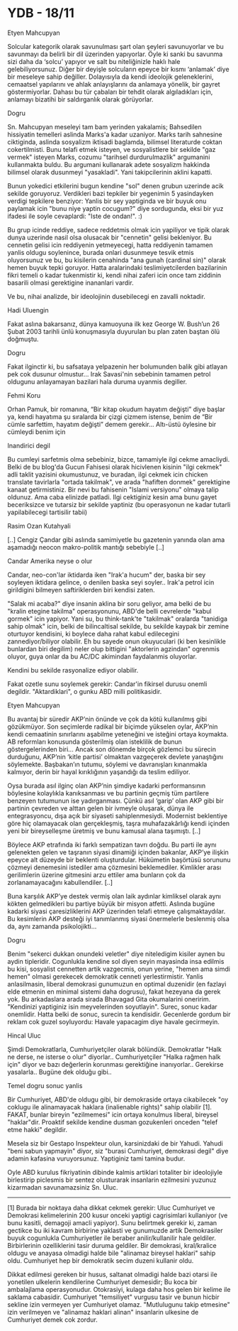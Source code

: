 # YDB - 18/11

Etyen Mahcupyan

Solcular kategorik olarak savunulması şart olan şeyleri savunuyorlar ve bu savunmayı da belirli bir dil üzerinden yapıyorlar. Öyle ki sanki bu savunma sizi daha da ‘solcu’ yapıyor ve salt bu niteliğinizle haklı hale gelebiliyorsunuz. Diğer bir deyişle solcuların epeyce bir kısmı ‘anlamak’ diye bir meseleye sahip değiller. Dolayısıyla da kendi ideolojik geleneklerini, cemaatsel yapılarını ve ahlak anlayışlarını da anlamaya yönelik, bir gayret göstermiyorlar. Dahası bu tür çabaları bir tehdit olarak algıladıkları için, anlamayı bizatihi bir saldırganlık olarak görüyorlar.

Dogru

Sn. Mahcupyan meseleyi tam bam yerinden yakalamis; Bahsedilen hissiyatin temelleri aslinda Marks'a kadar uzaniyor. Marks tarih sahnesine ciktiginda, aslinda sosyalizm iktisadi baglamda, bilimsel literaturde coktan cokertilmisti. Bunu telafi etmek isteyen, ve sosyalistlere bir sekilde "gaz vermek" isteyen Marks, cozumu "tarihsel durdurulmazlik" argumanini kullanmakta buldu. Bu argumani kullanarak adete sosyalizm hakkinda bilimsel olarak dusunmeyi "yasakladi". Yani takipcilerinin aklini kapatti.

Bunun yokedici etkilerini bugun kendine "sol" denen grubun uzerinde acik sekilde goruyoruz. Verdikleri bazi tepkiler bir yegenimin 5 yasindayken verdigi tepkilere benziyor: Yanlis bir sey yaptiginda ve bir buyuk onu paylamak icin "bunu niye yaptin cocugum?" diye sordugunda, eksi bir yuz ifadesi ile soyle cevaplardi: "Iste de ondan!". :)

Bu grup icinde reddiye, sadece reddetmis olmak icin yapiliyor ve tipik olarak dunya uzerinde nasil olsa olusacak bir "cennetin" gelisi bekleniyor. Bu cennetin gelisi icin reddiyenin yetmeyecegi, hatta reddiyenin tamamen yanlis oldugu soylenince, burada onlari dusunmeye tesvik etmis oluyorsunuz ve bu, bu kisilerin cenahinda "ana gunah (cardinal sin)" olarak hemen buyuk tepki goruyor. Hatta aralarindaki teslimiyetcilerden bazilarinin fikri temeli o kadar tukenmistir ki, kendi nihai zaferi icin once tam ziddinin basarili olmasi gerektigine inananlari vardir.

Ve bu, nihai analizde, bir ideolojinin dusebilecegi en zavalli noktadir.

Hadi Uluengin

Fakat aslına bakarsanız, dünya kamuoyuna ilk kez George W. Bush’un 26 Şubat 2003 tarihli ünlü konuşmasıyla duyurulan bu plan zaten baştan ölü doğmuştu.

Dogru

Fakat ilginctir ki, bu safsataya yelpazenin her bolumunden balik gibi atlayan pek cok dusunur olmustur... Irak Savasi'nin sebebinin tamamen petrol oldugunu anlayamayan bazilari hala duruma uyanmis degiller.

Fehmi Koru

Orhan Pamuk, bir romanına, “Bir kitap okudum hayatım değişti” diye başlar ya, kendi hayatıma şu sıralarda bir çizgi çizmem istense, benim de “Bir cümle sarfettim, hayatım değişti” demem gerekir... Altı-üstü öylesine bir cümleydi benim için

Inandirici degil

Bu cumleyi sarfetmis olma sebebiniz, bizce, tamamiyle ilgi cekme amacliydi. Belki de bu blog'da Gucun Fahisesi olarak hicivlenen kisinin "ilgi cekmek" adli taklit yazisini okumustunuz, ve buradan, ilgi cekmek icin chicken translate tavirlarla "ortada takilmak", ve arada "hafiften donmek" gerektigine kanaat getirmistiniz. Bir nevi bu fahisenin "Islami versiyonu" olmaya talip oldunuz. Ama caba elinizde patladi. Ilgi cektiginiz kesin ama bunu gayet beceriksizce ve tutarsiz bir sekilde yaptiniz (bu operasyonun ne kadar tutarli yapilabilecegi tartisilir tabii)

Rasim Ozan Kutahyali

[..] Cengiz Çandar gibi aslında samimiyetle bu gazetenin yanında olan ama aşamadığı neocon makro-politik mantığı sebebiyle [..]

Candar Amerika neyse o olur

Candar, neo-con'lar iktidarda iken "Irak'a hucum" der, baska bir sey soyleyen iktidara gelince, o denilen baska seyi soyler.. Irak'a petrol icin girildigini bilmeyen saftiriklerden biri kendisi zaten.

"Salak mi acaba?" diye insanin aklina bir soru geliyor, ama belki de bu "kralin etegine takilma" operasyonunu, ABD'de belli cevrelerde "kabul gormek" icin yapiyor. Yani su, bu think-tank'te "takilmak" oralarda "tanidiga sahip olmak" icin, belki de bilincaltisal sekilde, bu sekilde kaypak bir zemine oturtuyor kendisini, ki boylece daha rahat kabul edilecegini zannediyor/biliyor olabilir. Eh bu sayede onun okuyuculari (ki ben kesinlikle bunlardan biri degilim) neler olup bittigini "aktorlerin agzindan" ogrenmis oluyor, guya onlar da bu AC/DC akimindan faydalanmis oluyorlar.

Kendini bu sekilde rasyonalize ediyor olabilir.

Fakat ozetle sunu soylemek gerekir: Candar'in fikirsel durusu onemli degildir. "Aktardiklari", o gunku ABD milli politikasidir.

Etyen Mahcupyan

Bu avantaj bir süredir AKP’nin önünde ve çok da kötü kullanılmış gibi gözükmüyor. Son seçimlerde radikal bir biçimde yükselen oylar, AKP’nin kendi cemaatinin sınırlarını aşabilme yeteneğini ve isteğini ortaya koymakta. AB reformları konusunda gösterilmiş olan isteklilik de bunun göstergelerinden biri... Ancak son dönemde birçok gözlemci bu sürecin durduğunu, AKP’nin ‘kitle partisi’ olmaktan vazgeçerek devlete yanaştığını söylemekte. Başbakan’ın tutumu, söylemi ve davranışları kınanmakla kalmıyor, derin bir hayal kırıklığının yaşandığı da teslim ediliyor.

Oysa burada asıl ilginç olan AKP’nin şimdiye kadarki performansının böylesine kolaylıkla kanıksanması ve bu partinin geçmiş tüm partilere benzeyen tutumunun ise yadırganması. Çünkü asıl ‘garip’ olan AKP gibi bir partinin çevreden ve alttan gelen bir ivmeyle oluşarak, dünya ile entegrasyoncu, dışa açık bir siyaseti sahiplenmesiydi. Modernist beklentiye göre hiç olamayacak olan gerçekleşmiş, taşra muhafazakârlığı kendi içinden yeni bir bireyselleşme üretmiş ve bunu kamusal alana taşımıştı. [..]

Böylece AKP etrafında iki farklı sempatizan tavrı doğdu. Bu parti ile aynı gelenekten gelen ve taşranın siyasi dinamiği içinden bakanlar, AKP’ye ilişkin epeyce alt düzeyde bir beklenti oluşturdular. Hükümetin başörtüsü sorununu çözmeyi denemesini istediler ama çözmesini beklemediler. Kimlikler arası gerilimlerin üzerine gitmesini arzu ettiler ama bunların çok da zorlanamayacağını kabullendiler. [..]

Buna karşılık AKP’ye destek vermiş olan laik aydınlar kimliksel olarak aynı kökten gelmedikleri bu partiye büyük bir misyon atfetti. Aslında bugüne kadarki siyasi çaresizliklerini AKP üzerinden telafi etmeye çalışmaktaydılar. Bu kesimlerin AKP desteği iyi tanımlanmış siyasi önermelerle beslenmiş olsa da, aynı zamanda psikolojikti...

Dogru

Benim "sekerci dukkan onundeki veletler" diye niteledigim kisiler aynen bu aydin tipleridir. Cogunlukla kendine sol diyen seyin mayasinda insa edilmis bu kisi, sosyalist cennetten artik vazgecmis, onun yerine, "hemen ama simdi hemen" olmasi gerekecek demokratik cenneti yerlestirmistir. Yanlis anlasilmasin, liberal demokrasi gunumuzun en optimal duzenidir (en fazlayi elde etmenin en minimal sistemi daha dogrusu), fakat hezeyana da gerek yok. Bu arkadaslara arada sirada Bhavagad Gita okumalarini oneririm. "Kendinizi yaptiginiz isin meyvelerinden soyutlayin". Surec, sonuc kadar onemlidir. Hatta belki de sonuc, surecin ta kendisidir. Gecenlerde gordum bir reklam cok guzel soyluyordu: Havale yapacagim diye havale gecirmeyin.

Hincal Uluc

Şimdi Demokratlarla, Cumhuriyetçiler olarak bölündük. Demokratlar "Halk ne derse, ne isterse o olur" diyorlar.. Cumhuriyetçiler "Halka rağmen halk için" diyor ve bazı değerlerin korunması gerektiğine inanıyorlar.. Gerekirse yasalarla.. Bugüne dek olduğu gibi..

Temel dogru sonuc yanlis

Bir Cumhuriyet, ABD'de oldugu gibi, bir demokraside ortaya cikabilecek "oy coklugu ile alinamayacak haklara (inalienable rights)" sahip olabilir [1]. FAKAT, bunlar bireyin "ezilmemesi" icin ortaya konulmus liberal, bireysel "haklar"dir. Proaktif sekilde kendine dusman gozukenleri onceden "telef etme hakki" degildir.

Mesela siz bir Gestapo Inspekteur olun, karsinizdaki de bir Yahudi. Yahudi "beni sabun yapmayin" diyor, siz "burasi Cumhuriyet, demokrasi degil" diye adamin kafasina vuruyorsunuz. Yaptiginiz tami tamina budur.

Oyle ABD kurulus fikriyatinin dibinde kalmis artiklari totaliter bir ideolojiyle birlestirip piclesmis bir sentez olusturarak insanlarin ezilmesini yuzunuz kizarmadan savunamazsiniz Sn. Uluc.

---

[1] Burada bir noktaya daha dikkat cekmek gerekir: Uluc Cumhuriyet ve Demokrasi kelimelerinin 200 kusur onceki yaptigi cagrisimlari kullaniyor (ve bunu kasitli, demagoji amacli yapiyor). Sunu belirtmek gerekir ki, zaman gectikce bu iki kavram birbirine yaklasti ve gunumuzde artik Demokrasiler buyuk cogunlukla Cumhuriyetler ile beraber anilir/kullanilir hale geldiler. Birbirlerinin ozelliklerini tasir duruma geldiler. Bir demokrasi, kral/kralice oldugu ve anayasa olmadigi halde bile "alinamaz bireysel haklari" sahip oldu. Cumhuriyet hep bir demokratik secim duzeni kullanir oldu.

Dikkat edilmesi gereken bir husus, saltanat olmadigi halde bazi otarsi ile yonetilen ulkelerin kendilerine Cumhuriyet demesidir; Bu koca bir ambalajlama operasyonudur. Otokrasiyi, kulaga daha hos gelen bir kelime ile saklama cabasidir. Cumhuriyet "temsiliyet" vurgusu tasir ve bunun hicbir sekline izin vermeyen yer Cumhuriyet olamaz. "Mutlulugunu takip etmesine" izin verilmeyen ve "alinamaz haklari alinan" insanlarin ulkesine de Cumhuriyet demek cok zordur.
